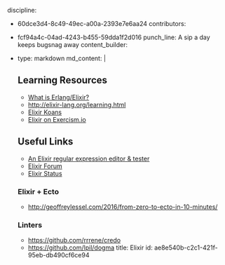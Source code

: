 discipline:
  - 60dce3d4-8c49-49ec-a00a-2393e7e6aa24
contributors:
  - fcf94a4c-04ad-4243-b455-59dda1f2d016
punch_line: A sip a day keeps bugsnag away
content_builder:
  - 
    type: markdown
    md_content: |
      ## Learning Resources
      
      * [What is Erlang/Elixir?](https://www.learnelixir.tv/episodes/01-introduction)
      * http://elixir-lang.org/learning.html
      * [Elixir Koans](http://elixirkoans.io/)
      * [Elixir on Exercism.io](http://exercism.io/languages/elixir)
      
      ## Useful Links
      
      * [An Elixir regular expression editor & tester](http://www.elixre.uk/)
      * [Elixir Forum](https://elixirforum.com)
      * [Elixir Status](http://elixirstatus.com/)
      
      ### Elixir + Ecto
      
      * http://geoffreylessel.com/2016/from-zero-to-ecto-in-10-minutes/
      
      ### Linters
      * https://github.com/rrrene/credo
      * https://github.com/lpil/dogma
title: Elixir
id: ae8e540b-c2c1-421f-95eb-db490cf6ce94
